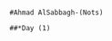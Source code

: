                                                                        #Ahmad AlSabbagh-(Nots)
                                                                       ##*Day (1)
